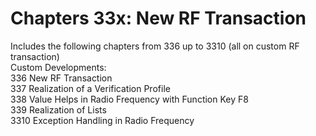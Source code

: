 # Chapters 33x: New RF Transaction
Includes the following chapters from 336 up to 3310 (all on custom RF transaction)
<br>Custom Developments:
<br>336  New RF Transaction
<br>337  Realization of a Verification Profile
<br>338  Value Helps in Radio Frequency with Function Key F8
<br>339  Realization of Lists
<br>3310 Exception Handling in Radio Frequency
